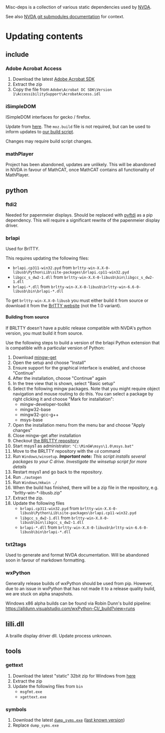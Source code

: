 Misc-deps is a collection of various static dependencies used by [NVDA](https://github.com/nvaccess/nvda).

See also [NVDA git submodules documentation](https://github.com/nvaccess/nvda/blob/master/projectDocs/dev/createDevEnvironment.md#git-submodules) for context.

# Updating contents

## include

### Adobe Acrobat Access

1. Download the latest [Adobe Acrobat SDK](https://developer.adobe.com/console/servicesandapis)
1. Extract the zip
1. Copy the file from `Adobe\Acrobat DC SDK\Version 1\AccessibilitySupport\AcrobatAccess.idl`

### iSimpleDOM

ISimpleDOM interfaces for gecko / firefox.

Update from [here](https://github.com/mozilla/gecko-dev/tree/master/accessible/interfaces/msaa).
The `moz.build` file is not required, but can be used to inform updates to [our build script](..\nvdaHelper\ISimpleDOM_sconscript).

Changes may require build script changes.

### mathPlayer

Project has been abandoned, updates are unlikely.
This will be abandoned in NVDA in favour of MathCAT, once MathCAT contains all functionality of MathPlayer. 

## python

### ftdi2

Needed for papenmeier displays.
Should be replaced with [pyftdi](https://github.com/eblot/pyftdi) as a pip dependency.
This will require a significant rewrite of the papenmeier display driver.

### brlapi

Used for BrlTTY.

This requires updating the following files:
  - `brlapi.cp311-win32.pyd` from `brltty-win-X.X-0-libusb\Python\Lib\site-packages\brlapi.cp11-win32.pyd`
  - `libgcc_s_dw2-1.dll` from `brltty-win-X.X-0-libusb\bin\libgcc_s_dw2-1.dll`
  - `brlapi-*.dll` from `brltty-win-X.X-0-libusb\brltty-win-6.6-0-libusb\bin\brlapi-*.dll`

To get `brltty-win-X.X-0-libusb` you must either build it from source or download it from the [BrlTTY website](https://brltty.app/download.html) (not the 1.0 variant).

#### Building from source

If BRLTTY doesn't have a public release compatible with NVDA's python version, you must build it from source.

Use the following steps to build a version of the brlapi Python extension that is compatible with a particular version of Python:

1. Download [mingw-get](https://sourceforge.net/projects/mingw/files/latest/download)
1. Open the setup and choose "Install"
1. Ensure support for the graphical interface is enabled, and choose "Continue"
1. After the installation, choose "Continue" again
1. In the tree view that is shown, select "Basic setup"
1. Select the following mingw packages. Note that you might require object navigation and mouse routing to do this. You can select a package by right clicking it and choose "Mark for installation":
	- mingw-developer-toolkit	
	- mingw32-base
	- mingw32-gcc-g++
	- msys-base
1. Open the installation menu from the menu bar and choose "Apply changes"
1. Close mingw-get after installation
1. Checkout [the BRLTTY repository](https://github.com/brltty/brltty)
1. Start msys1 as administrator: `"C:\MinGW\msys\1.0\msys.bat"`
1. Move to the BRLTTY repository with the `cd` command
1. Run `Windows/winsetup`. ***Important note:** This script installs several packages to your C drive. Investigate the winsetup script for more details*
1. Restart msys1 and go back to the repository.
1. Run `./autogen`
1. Run `Windows/mkwin ./`
1. When the build has finished, there will be a zip file in the repository, e.g. "brltty-win-*-libusb.zip"
1. Extract the zip.
1. Update the following files
    - `brlapi.cp311-win32.pyd` from `brltty-win-X.X-0-libusb\Python\Lib\site-packages\brlapi.cp11-win32.pyd`
    - `libgcc_s_dw2-1.dll` from `brltty-win-X.X-0-libusb\bin\libgcc_s_dw2-1.dll`
    - `brlapi-*.dll` from `brltty-win-X.X-0-libusb\brltty-win-6.6-0-libusb\bin\brlapi-*.dll`

### txt2tags

Used to generate and format NVDA documentation.
Will be abandoned soon in favour of markdown formatting.

### wxPython

Generally release builds of wxPython should be used from pip.
However, due to an issue in wxPython that has not made it to a release quality build, we are stuck on alpha snapshots.

Windows x86 alpha builds can be found via Robin Dunn's build pipeline:
https://alldunn.visualstudio.com/wxPython-CI/_build?view=runs

## lilli.dll

A braille display driver dll.
Update process unknown.

## tools

### gettext

1. Download the latest "static" 32bit zip for Windows from [here](https://mlocati.github.io/articles/gettext-iconv-windows.html)
1. Extract the zip
1. Update the following files from `bin`
    - `msgfmt.exe`
    - `xgettext.exe`

### symbols

1. Download the latest [`dump_syms.exe`](https://github.com/mozilla/gecko-dev/blob/master/toolkit/crashreporter/google-breakpad/src/tools/windows/binaries/dump_syms.exe) ([last known version](https://github.com/mozilla/gecko-dev/blob/b0e9d95a41068be0f41f30e632ef93ab5999767a/toolkit/crashreporter/google-breakpad/src/tools/windows/binaries/dump_syms.exe))
1. Replace `dump_syms.exe`
